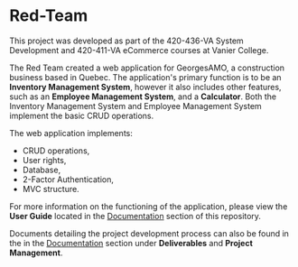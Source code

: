 # Red-Team
This project was developed as part of the 420-436-VA System Development and 420-411-VA eCommerce courses at Vanier College.

The Red Team created a web application for GeorgesAMO, a construction business based in Quebec. The application's primary function is to be an **Inventory Management System**, however it also includes other features, such as an **Employee Management System**, and a **Calculator**. Both the Inventory Management System and Employee Management System implement the basic CRUD operations.

The web application implements:
* CRUD operations,
* User rights,
* Database,
* 2-Factor Authentication,
* MVC structure.


For more information on the functioning of the application, please view the **User Guide** located in the [Documentation]() section of this repository.

Documents detailing the project development process can also be found in the in the [Documentation]() section under **Deliverables** and **Project Management**.
